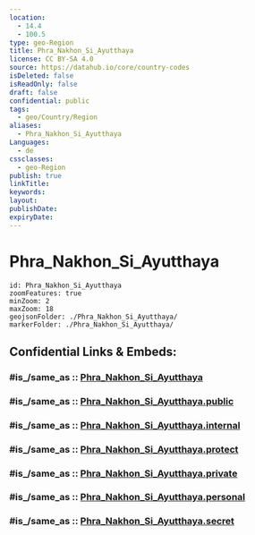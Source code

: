 ```yaml
---
location:
  - 14.4
  - 100.5
type: geo-Region
title: Phra_Nakhon_Si_Ayutthaya
license: CC BY-SA 4.0
source: https://datahub.io/core/country-codes
isDeleted: false
isReadOnly: false
draft: false
confidential: public
tags:
  - geo/Country/Region
aliases:
  - Phra_Nakhon_Si_Ayutthaya
Languages:
  - de
cssclasses:
  - geo-Region
publish: true
linkTitle:
keywords:
layout:
publishDate:
expiryDate:
---
```


# Phra_Nakhon_Si_Ayutthaya

```leaflet
id: Phra_Nakhon_Si_Ayutthaya
zoomFeatures: true 
minZoom: 2 
maxZoom: 18
geojsonFolder: ./Phra_Nakhon_Si_Ayutthaya/
markerFolder: ./Phra_Nakhon_Si_Ayutthaya/
```


## Confidential Links & Embeds: 

### #is_/same_as :: [Phra_Nakhon_Si_Ayutthaya](/_Standards/Earth/Continent/Asia/Asia~South~East/Thailand/Provinces~Thailand/Phra_Nakhon_Si_Ayutthaya.md) 

### #is_/same_as :: [Phra_Nakhon_Si_Ayutthaya.public](/_public/Earth/Continent/Asia/Asia~South~East/Thailand/Provinces~Thailand/Phra_Nakhon_Si_Ayutthaya.public.md) 

### #is_/same_as :: [Phra_Nakhon_Si_Ayutthaya.internal](/_internal/Earth/Continent/Asia/Asia~South~East/Thailand/Provinces~Thailand/Phra_Nakhon_Si_Ayutthaya.internal.md) 

### #is_/same_as :: [Phra_Nakhon_Si_Ayutthaya.protect](/_protect/Earth/Continent/Asia/Asia~South~East/Thailand/Provinces~Thailand/Phra_Nakhon_Si_Ayutthaya.protect.md) 

### #is_/same_as :: [Phra_Nakhon_Si_Ayutthaya.private](/_private/Earth/Continent/Asia/Asia~South~East/Thailand/Provinces~Thailand/Phra_Nakhon_Si_Ayutthaya.private.md) 

### #is_/same_as :: [Phra_Nakhon_Si_Ayutthaya.personal](/_personal/Earth/Continent/Asia/Asia~South~East/Thailand/Provinces~Thailand/Phra_Nakhon_Si_Ayutthaya.personal.md) 

### #is_/same_as :: [Phra_Nakhon_Si_Ayutthaya.secret](/_secret/Earth/Continent/Asia/Asia~South~East/Thailand/Provinces~Thailand/Phra_Nakhon_Si_Ayutthaya.secret.md)

